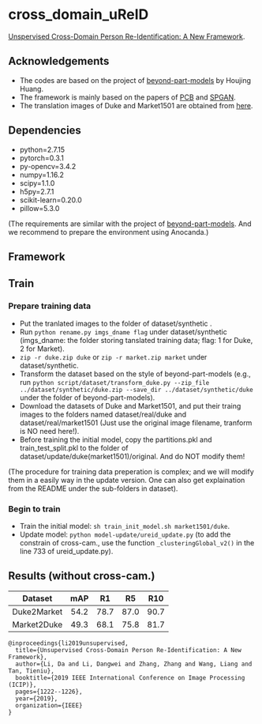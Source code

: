 # cross_domain_uReID
[Unspervised Cross-Domain Person Re-Identification: A New Framework](https://ieeexplore.ieee.org/document/8804418).
## Acknowledgements
- The codes are based on the project of [beyond-part-models](https://github.com/huanghoujing/beyond-part-models) by Houjing Huang.
- The framework is mainly based on the papers of [PCB](http://openaccess.thecvf.com/content_ECCV_2018/papers/Yifan_Sun_Beyond_Part_Models_ECCV_2018_paper.pdf) and [SPGAN](http://openaccess.thecvf.com/content_cvpr_2018/papers/Deng_Image-Image_Domain_Adaptation_CVPR_2018_paper.pdf).
- The translation images of Duke and Market1501 are obtained from [here](https://github.com/Simon4Yan/Learning-via-Translation/tree/master/SPGAN). 

## Dependencies

- python=2.7.15
- pytorch=0.3.1
- py-opencv=3.4.2
- numpy=1.16.2
- scipy=1.1.0
- h5py=2.7.1
- scikit-learn=0.20.0
- pillow=5.3.0

(The requirements are similar with the project of [beyond-part-models](https://github.com/huanghoujing/beyond-part-models). And we recommend to prepare the environment using Anocanda.)

## Framework

## Train

### Prepare training data
- Put the tranlated images to the folder of dataset/synthetic .
- Run `python rename.py imgs_dname flag` under dataset/synthetic (imgs_dname: the folder storing tanslated training data; flag: 1 for Duke, 2 for Market).
- `zip -r duke.zip duke` or `zip -r market.zip market` under dataset/synthetic.
- Transform the dataset based on the style of beyond-part-models (e.g., run `python script/dataset/transform_duke.py --zip_file ../dataset/synthetic/duke.zip --save_dir ../dataset/synthetic/duke` under the folder of beyond-part-models).
- Download the datasets of Duke and Market1501, and put their traing images to the folders named dataset/real/duke and dataset/real/market1501 (Just use the original image filename, tranform is NO need here!).
- Before training the initial model, copy the partitions.pkl and train_test_split.pkl to the folder of dataset/update/duke(market1501)/original. And do NOT modify them!

(The procedure for training data preperation is complex; and we will modify them in a easily way in the update version. One can also get explaination from the README under the sub-folders in dataset).

### Begin to train
- Train the initial model: `sh train_init_model.sh market1501/duke`.
- Update model: `python model-update/ureid_update.py` (to add the constrain of cross-cam., use the function `_clusteringGlobal_v2()` in the line 733 of ureid_update.py).

## Results (without cross-cam.)

| Dataset | mAP | R1 | R5 | R10|
| :------: | :------: | :------: | :------: | :------: |
| Duke2Market | 54.2 | 78.7 | 87.0 | 90.7 |
| Market2Duke | 49.3 | 68.1 | 75.8 | 81.7 |

```text
@inproceedings{li2019unsupervised,
  title={Unsupervised Cross-Domain Person Re-Identification: A New Framework},
  author={Li, Da and Li, Dangwei and Zhang, Zhang and Wang, Liang and Tan, Tieniu},
  booktitle={2019 IEEE International Conference on Image Processing (ICIP)},
  pages={1222--1226},
  year={2019},
  organization={IEEE}
}
```
